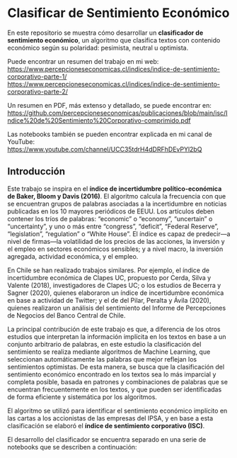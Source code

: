 # Clasificar de Sentimiento Económico

En este repositorio se muestra cómo desarrollar un **clasificador de sentimiento económico**, un algoritmo que clasifica textos con contenido económico según su polaridad: pesimista, neutral u optimista.

Puede encontrar un resumen del trabajo en mi web:
https://www.percepcioneseconomicas.cl/indices/indice-de-sentimiento-corporativo-parte-1/
https://www.percepcioneseconomicas.cl/indices/indice-de-sentimiento-corporativo-parte-2/

Un resumen en PDF, más extenso y detallado, se puede encontrar en:
https://github.com/percepcioneseconomicas/publicaciones/blob/main/isc/Indice%20de%20Sentimiento%20Corporativo-comprimido.pdf

Las notebooks también se pueden encontrar explicada en mi canal de YouTube: 
https://www.youtube.com/channel/UCC35tdrH4dDRFhDEvPYl2bQ


## Introducción 

Este trabajo se inspira en el **índice de incertidumbre político-económica de Baker, Bloom y Davis (2016)**. El algoritmo calcula la frecuencia con que se encuentran grupos de palabras asociadas a la incertidumbre en noticias publicadas en los 10 mayores periódicos de EEUU. Los artículos deben contener los tríos de palabras: “economic” o “economy”, “uncertain” o “uncertainty”, y uno o más entre “congress”, “deficit”, “Federal Reserve”, “legislation”, “regulation” o “White House”. El índice es capaz de predecir—a nivel de firmas—la volatilidad de los precios de las acciones, la inversión y el empleo en sectores económicos sensibles; y a nivel macro, la inversión agregada, actividad económica, y el empleo.

En Chile se han realizado trabajos similares. Por ejemplo, el índice de incertidumbre económica de Clapes UC, propuesto por Cerda, Silva y Valente (2018), investigadores de Clapes UC; o los estudios de Becerra y Sagner (2020), quienes elaboraron un índice de incertidumbre económica en base a actividad de Twitter; y el de del Pilar, Peralta y Ávila (2020), quienes realizaron un análisis del sentimiento del Informe de Percepciones de Negocios del Banco Central de Chile.

La principal contribución de este trabajo es que, a diferencia de los otros estudios que interpretan la información implícita en los textos en base a un conjunto arbitrario de palabras, en este estudio la clasificación del sentimiento se realiza mediante algoritmos de Machine Learning, que seleccionan automáticamente las palabras que mejor reflejan los sentimientos optimistas. De esta manera, se busca que la clasificación del sentimiento económico encontrado en los textos sea lo más imparcial y completa posible, basada en patrones y combinaciones de palabras que se encuentran frecuentemente en los textos, y que pueden ser identificadas de forma eficiente y sistemática por los algoritmos. 

El algoritmo se utilizó para identificar el sentimiento económico implícito en las cartas a los accionistas de las empresas del IPSA, y en base a esta clasificación se elaboró el **índice de sentimiento corporativo (ISC)**.

El desarrollo del clasificador se encuentra separado en una serie de notebooks que se describen a continuación:

